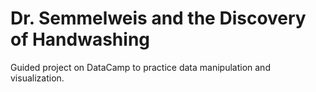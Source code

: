 # Dr. Semmelweis and the Discovery of Handwashing
Guided project on DataCamp to practice data manipulation and visualization. 
